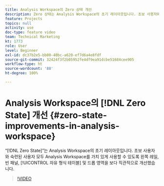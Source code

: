 ```yaml
---
title: Analysis Workspace의 Zero 상태 개선
description: Zero 상태는 Analysis Workspace의 초기 레이아웃입니다. 초보 사용자와 숙련된 사용자 모두 Analysis Workspace를 가치 있게 사용할 수 있도록 왼쪽 레일, 빈 패널, 자유 형식 테이블 및 드롭 영역을 보다 직관적으로 개선했습니다.
feature: Projects
topics: null
activity: use
doc-type: feature video
team: Technical Marketing
kt: 1773
role: User
level: Beginner
exl-id: dc37b2e5-bb00-40bc-a620-ef7d6a4e8fdf
source-git-commit: 32424f3f2b05952fe4df9ea91dcbe51684cee905
workflow-type: ht
source-wordcount: '88'
ht-degree: 100%

---
```


# Analysis Workspace의 [!DNL Zero State] 개선 {#zero-state-improvements-in-analysis-workspace}

“[!DNL Zero State]”는 Analysis Workspace의 초기 레이아웃입니다. 초보 사용자와 숙련된 사용자 모두 Analysis Workspace를 가치 있게 사용할 수 있도록 왼쪽 레일, 빈 패널, [!UICONTROL 자유 형식 테이블] 및 드롭 영역을 보다 직관적으로 개선했습니다.

>[!VIDEO](https://video.tv.adobe.com/v/23560/?quality=12)
